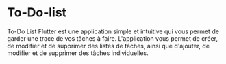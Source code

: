 # To-Do-list
To-Do List Flutter est une application simple et intuitive qui vous permet de garder une trace de vos tâches à faire. L'application vous permet de créer, de modifier et de supprimer des listes de tâches, ainsi que d'ajouter, de modifier et de supprimer des tâches individuelles.
